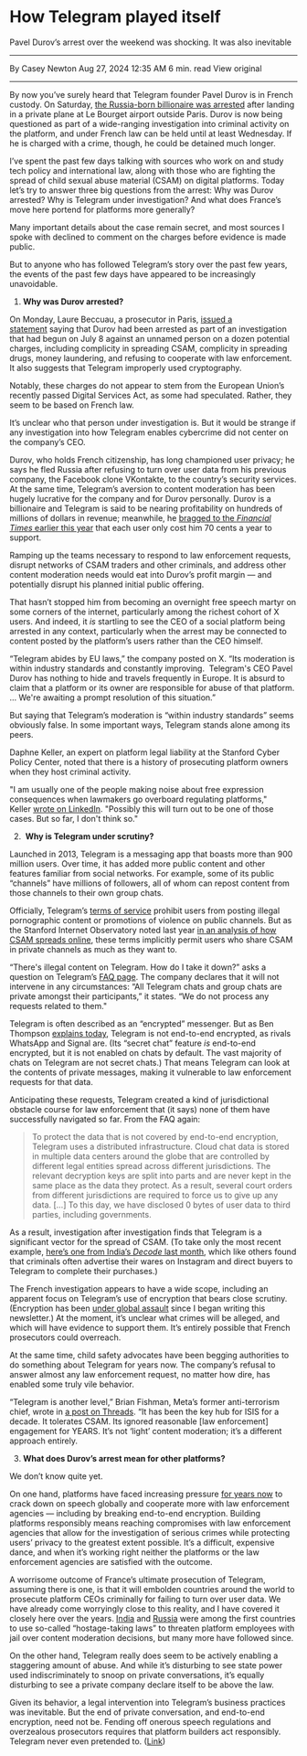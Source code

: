 # How Telegram played itself

Pavel Durov’s arrest over the weekend was shocking. It was also inevitable

---

By Casey Newton
Aug 27, 2024 12:35 AM
6 min. read
View original

---

By now you’ve surely heard that Telegram founder Pavel Durov is in French custody. On Saturday, [the Russia-born billionaire was arrested](https://www.reuters.com/world/europe/telegram-messaging-app-ceo-pavel-durov-arrested-france-tf1-tv-says-2024-08-24/?ref=platformer.news) after landing in a private plane at Le Bourget airport outside Paris. Durov is now being questioned as part of a wide-ranging investigation into criminal activity on the platform, and under French law can be held until at least Wednesday. If he is charged with a crime, though, he could be detained much longer. 

I’ve spent the past few days talking with sources who work on and study tech policy and international law, along with those who are fighting the spread of child sexual abuse material (CSAM) on digital platforms. Today let’s try to answer three big questions from the arrest: Why was Durov arrested? Why is Telegram under investigation? And what does France’s move here portend for platforms more generally? 

Many important details about the case remain secret, and most sources I spoke with declined to comment on the charges before evidence is made public.

But to anyone who has followed Telegram’s story over the past few years, the events of the past few days have appeared to be increasingly unavoidable.  

1. **Why was Durov arrested?**

On Monday, Laure Beccuau, a prosecutor in Paris, [issued a statement](https://www.tribunal-de-paris.justice.fr/sites/default/files/2024-08/2024-08-26%20-%20CP%20TELEGRAM%20.pdf?ref=platformer.news) saying that Durov had been arrested as part of an investigation that had begun on July 8 against an unnamed person on a dozen potential charges, including complicity in spreading CSAM, complicity in spreading drugs, money laundering, and refusing to cooperate with law enforcement. It also suggests that Telegram improperly used cryptography. 

Notably, these charges do not appear to stem from the European Union’s recently passed Digital Services Act, as some had speculated. Rather, they seem to be based on French law.

It’s unclear who that person under investigation is. But it would be strange if any investigation into how Telegram enables cybercrime did not center on the company’s CEO. 

Durov, who holds French citizenship, has long championed user privacy; he says he fled Russia after refusing to turn over user data from his previous company, the Facebook clone VKontakte, to the country’s security services. At the same time, Telegram’s aversion to content moderation has been hugely lucrative for the company and for Durov personally. Durov is a billionaire and Telegram is said to be nearing profitability on hundreds of millions of dollars in revenue; meanwhile, he [bragged to the _Financial Times_ earlier this year](https://www.ft.com/content/8d6ceb0d-4cdb-4165-bdfa-4b95b3e07b2a?ref=platformer.news) that each user only cost him 70 cents a year to support.

Ramping up the teams necessary to respond to law enforcement requests, disrupt networks of CSAM traders and other criminals, and address other content moderation needs would eat into Durov’s profit margin — and potentially disrupt his planned initial public offering. 

That hasn’t stopped him from becoming an overnight free speech martyr on some corners of the internet, particularly among the richest cohort of X users. And indeed, it _is_ startling to see the CEO of a social platform being arrested in any context, particularly when the arrest may be connected to content posted by the platform’s users rather than the CEO himself.

“Telegram abides by EU laws,” the company posted on X. “Its moderation is within industry standards and constantly improving.  Telegram's CEO Pavel Durov has nothing to hide and travels frequently in Europe. It is absurd to claim that a platform or its owner are responsible for abuse of that platform. … We're awaiting a prompt resolution of this situation.”

But saying that Telegram’s moderation is “within industry standards” seems obviously false. In some important ways, Telegram stands alone among its peers.

Daphne Keller, an expert on platform legal liability at the Stanford Cyber Policy Center, noted that there is a history of prosecuting platform owners when they host criminal activity.

"I am usually one of the people making noise about free expression consequences when lawmakers go overboard regulating platforms," Keller [wrote on LinkedIn](https://www.linkedin.com/feed/update/urn:li:activity:7233889294673657857/?ref=platformer.news). "Possibly this will turn out to be one of those cases. But so far, I don't think so."

2.  **Why is Telegram under scrutiny?**

Launched in 2013, Telegram is a messaging app that boasts more than 900 million users. Over time, it has added more public content and other features familiar from social networks. For example, some of its public “channels” have millions of followers, all of whom can repost content from those channels to their own group chats.

Officially, Telegram’s [terms of service](https://telegram.org/tos?ref=platformer.news) prohibit users from posting illegal pornographic content or promotions of violence on public channels. But as the Stanford Internet Observatory noted last year [in an analysis of how CSAM spreads online](https://cyber.fsi.stanford.edu/io/news/addressing-distribution-illicit-sexual-content-minors-online?ref=platformer.news), these terms implicitly permit users who share CSAM in private channels as much as they want to.

“There's illegal content on Telegram. How do I take it down?” asks a question on Telegram’s [FAQ page](https://telegram.org/faq?ref=platformer.news#q-what-are-your-thoughts-on-internet-privacy). The company declares that it will not intervene in any circumstances: “All Telegram chats and group chats are private amongst their participants,” it states. “We do not process any requests related to them."

Telegram is often described as an “encrypted” messenger. But as Ben Thompson [explains today](https://stratechery.com/2024/telegram-ceo-arrested-telegrams-non-encrypted-advantage-telegram-complexities/?ref=platformer.news), Telegram is not end-to-end encrypted, as rivals WhatsApp and Signal are. (Its “secret chat” feature _is_ end-to-end encrypted, but it is not enabled on chats by default. The vast majority of chats on Telegram are not secret chats.) That means Telegram can look at the contents of private messages, making it vulnerable to law enforcement requests for that data.

Anticipating these requests, Telegram created a kind of jurisdictional obstacle course for law enforcement that (it says) none of them have successfully navigated so far. From the FAQ again:

> To protect the data that is not covered by end-to-end encryption, Telegram uses a distributed infrastructure. Cloud chat data is stored in multiple data centers around the globe that are controlled by different legal entities spread across different jurisdictions. The relevant decryption keys are split into parts and are never kept in the same place as the data they protect. As a result, several court orders from different jurisdictions are required to force us to give up any data. […] To this day, we have disclosed 0 bytes of user data to third parties, including governments.

As a result, investigation after investigation finds that Telegram is a significant vector for the spread of CSAM. (To take only the most recent example, [here’s one from India’s _Decode_ last month](https://www.boomlive.in/decode/csam-investigation-child-sexual-abuse-material-social-media-instagram-telegram-india-paedophiles-selling-videos-25848?ref=platformer.news), which like others found that criminals often advertise their wares on Instagram and direct buyers to Telegram to complete their purchases.) 

The French investigation appears to have a wide scope, including an apparent focus on Telegram’s use of encryption that bears close scrutiny. (Encryption has been [under global assault](https://www.platformer.news/inside-facebooks-encryption-conundrum/) since I began writing this newsletter.) At the moment, it’s unclear what crimes will be alleged, and which will have evidence to support them. It’s entirely possible that French prosecutors could overreach.

At the same time, child safety advocates have been begging authorities to do something about Telegram for years now. The company’s refusal to answer almost any law enforcement request, no matter how dire, has enabled some truly vile behavior.

“Telegram is another level,” Brian Fishman, Meta’s former anti-terrorism chief, wrote in [a post on Threads](https://www.threads.net/@brian.fishman.5/post/C_Gjo7lSoyh?ref=platformer.news). “It has been the key hub for ISIS for a decade. It tolerates CSAM. Its ignored reasonable [law enforcement] engagement for YEARS. It’s not ‘light’ content moderation; it’s a different approach entirely.

3. **What does Durov’s arrest mean for other platforms?**

We don’t know quite yet.

On one hand, platforms have faced increasing pressure [for years now](https://www.platformer.news/a-rough-year-for-internet-freedom/) to crack down on speech globally and cooperate more with law enforcement agencies — including by breaking end-to-end encryption. Building platforms responsibly means reaching compromises with law enforcement agencies that allow for the investigation of serious crimes while protecting users’ privacy to the greatest extent possible. It’s a difficult, expensive dance, and when it’s working right neither the platforms or the law enforcement agencies are satisfied with the outcome.

A worrisome outcome of France’s ultimate prosecution of Telegram, assuming there is one, is that it will embolden countries around the world to prosecute platform CEOs criminally for failing to turn over user data. We have already come worryingly close to this reality, and I have covered it closely here over the years. [India](https://www.platformer.news/twitter-struggles-in-india/) and [Russia](https://www.platformer.news/apple-and-google-bow-to-russia/) were among the first countries to use so-called “hostage-taking laws” to threaten platform employees with jail over content moderation decisions, but many more have followed since. 

On the other hand, Telegram really does seem to be actively enabling a staggering amount of abuse. And while it’s disturbing to see state power used indiscriminately to snoop on private conversations, it’s equally disturbing to see a private company declare itself to be above the law.

Given its behavior, a legal intervention into Telegram’s business practices was inevitable. But the end of private conversation, and end-to-end encryption, need not be. Fending off onerous speech regulations and overzealous prosecutors requires that platform builders act responsibly. Telegram never even pretended to.
([Link](https://bsky.app/profile/themountaingoats.bsky.social/post/3l2ls4q4xxd27?ref=platformer.news))
